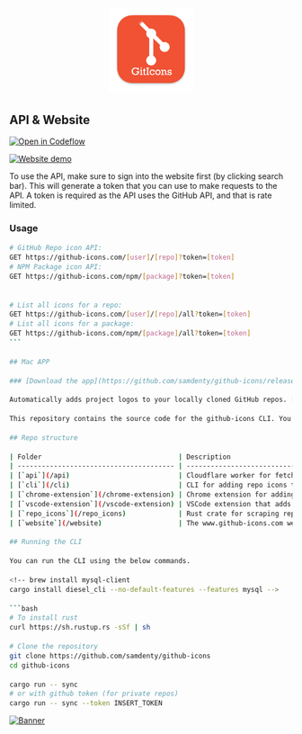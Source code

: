 <h1 align="center">
  <img src="./cli/logo.png" width="150">
</h1>

## API & Website

[![Open in Codeflow](https://developer.stackblitz.com/img/open_in_codeflow.svg)](https://pr.new/samdenty/github-icons)

[![Website demo](assets/api-demo.gif)](https://github-icons.com)

To use the API, make sure to sign into the website first (by clicking search bar). This will generate a token that you can use to make requests to the API. A token is required as the API uses the GitHub API, and that is rate limited.

### Usage

````bash
# GitHub Repo icon API:
GET https://github-icons.com/[user]/[repo]?token=[token]
# NPM Package icon API:
GET https://github-icons.com/npm/[package]?token=[token]


# List all icons for a repo:
GET https://github-icons.com/[user]/[repo]/all?token=[token]
# List all icons for a package:
GET https://github-icons.com/npm/[package]/all?token=[token]
```

## Mac APP

### [Download the app](https://github.com/samdenty/github-icons/releases/latest)

Automatically adds project logos to your locally cloned GitHub repos. [Youtube Video](https://www.youtube.com/watch?v=jrO3qSEpAFU)

This repository contains the source code for the github-icons CLI. You can also [sponsor this project](https://github.com/sponsors/samdenty)

## Repo structure

| Folder                                  | Description                                          |
| --------------------------------------- | ---------------------------------------------------- |
| [`api`](/api)                           | Cloudflare worker for fetching repo icons            |
| [`cli`](/cli)                           | CLI for adding repo icons to .git folders            |
| [`chrome-extension`](/chrome-extension) | Chrome extension for adding repo icons to github.com |
| [`vscode-extension`](/vscode-extension) | VSCode extension that adds NPM / GitHub icons        |
| [`repo_icons`](/repo_icons)             | Rust crate for scraping repo icons                   |
| [`website`](/website)                   | The www.github-icons.com website                     |

## Running the CLI

You can run the CLI using the below commands.

<!-- brew install mysql-client
cargo install diesel_cli --no-default-features --features mysql -->

```bash
# To install rust
curl https://sh.rustup.rs -sSf | sh

# Clone the repository
git clone https://github.com/samdenty/github-icons
cd github-icons

cargo run -- sync
# or with github token (for private repos)
cargo run -- sync --token INSERT_TOKEN
````

[![Banner](./banner.gif)](https://samddenty.gumroad.com/l/git-icons)

